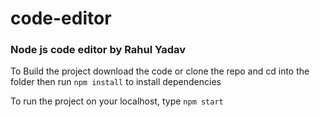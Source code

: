 # code-editor

### Node js code editor by Rahul Yadav

To Build the project download the code or clone the repo and cd into the folder then run `npm install` to install dependencies

To run the project on your localhost, type `npm start` 


